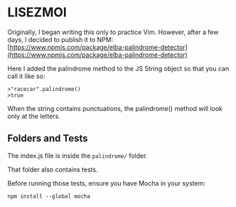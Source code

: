 # LISEZMOI

Originally, I began writing this only to practice Vim. However, after a few days, I decided to publish it to NPM: 
[https://www.npmjs.com/package/elba-palindrome-detector](https://www.npmjs.com/package/elba-palindrome-detector)

Here I added the palindrome method to the JS String object so that you can call it like so:

```
>"racecar".palindrome()
>true
```

When the string contains punctuations, the palindrome() method will look only at the letters.

## Folders and Tests
The index.js file is inside the `palindrome/` folder.

That folder also contains tests.

Before running those tests, ensure you have Mocha in your system:
```
npm install --global mocha
```

